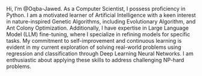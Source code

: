 Hi, I’m @Oqba-Jawed.
As a Computer Scientist, I possess proficiency in Python. I am a motivated learner of Artificial Intelligence with
a keen interest in nature-inspired Genetic Algorithms, including Evolutionary Algorithm, and Ant Colony Optimization.
Additionally, I have expertise in Large Language Model (LLM) fine-tuning, where I specialize in refining models for specific
tasks. My commitment to self-improvement and continuous learning is evident in my current exploration of solving real-world problems using regression and classification through Deep Learning Neural Networks. I am enthusiastic about
applying these skills to address challenging NP-hard problems.

